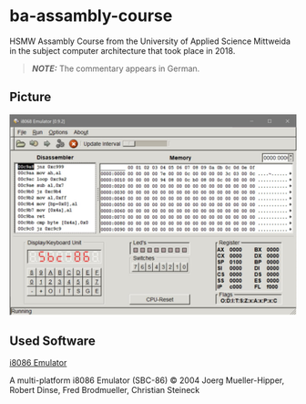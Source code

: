 # ba-assambly-course

HSMW Assambly Course from the University of Applied Science Mittweida in the subject
computer architecture that took place in 2018.

> **_NOTE:_** The commentary appears in German.

## Picture

![i8086 Emulator](./img/screenshot_assably.jpg)

## Used Software

[i8086 Emulator](http://sourceforge.net/projects/i8086emu/)

A multi-platform i8086 Emulator (SBC-86)
© 2004 Joerg Mueller-Hipper, Robert Dinse,
Fred Brodmueller, Christian Steineck

